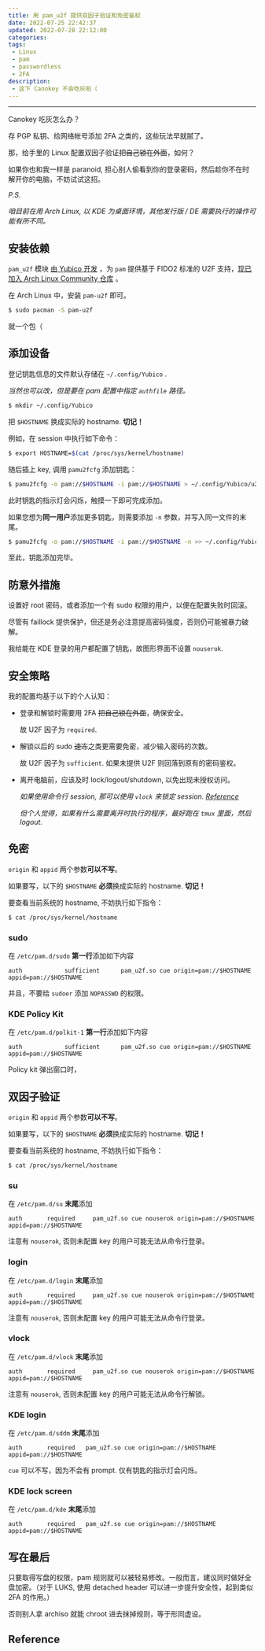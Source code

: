 ```yaml
---
title: 用 pam_u2f 提供双因子验证和免密鉴权
date: 2022-07-25 22:42:37
updated: 2022-07-28 22:12:00
categories:
tags:
 - Linux
 - pam
 - passwordless
 - 2FA
description:
 - 这下 Canokey 不会吃灰啦（
---
```


<!-- {% btn '/en/src/d',View English Version,,blue larger %} -->

---

Canokey 吃灰怎么办？

存 PGP 私钥、给网络帐号添加 2FA 之类的，这些玩法早就腻了。

那，给手里的 Linux 配置双因子验证~~把自己锁在外面~~，如何？

如果你也和我一样是 paranoid, 担心别人偷看到你的登录密码，然后趁你不在时解开你的电脑，不妨试试这招。

*P.S.*

*咱目前在用 Arch Linux, 以 KDE 为桌面环境，其他发行版 / DE 需要执行的操作可能有所不同。*



## 安装依赖

`pam_u2f` 模块 [由 Yubico 开发](https://developers.yubico.com/pam-u2f) ，为 `pam` 提供基于 FIDO2 标准的 U2F 支持，[现已加入 Arch Linux Community 仓库](https://archlinux.org/packages/community/x86_64/pam-u2f/) 。

在 Arch Linux 中，安装 `pam-u2f` 即可。

```bash
$ sudo pacman -S pam-u2f
```

就一个包（



## 添加设备

登记钥匙信息的文件默认存储在 `~/.config/Yubico` .

*当然也可以改，但是要在 pam 配置中指定 `authfile` 路径。*

```bash
$ mkdir ~/.config/Yubico 
```

把 `$HOSTNAME` 换成实际的 hostname. **切记！**

例如，在 session 中执行如下命令：

```bash
$ export HOSTNAME=$(cat /proc/sys/kernel/hostname)
```

随后插上 key, 调用 `pamu2fcfg` 添加钥匙：

```bash
$ pamu2fcfg -o pam://$HOSTNAME -i pam://$HOSTNAME > ~/.config/Yubico/u2f_keys
```

此时钥匙的指示灯会闪烁，触摸一下即可完成添加。

如果您想为**同一用户**添加更多钥匙，则需要添加 `-n` 参数，并写入同一文件的末尾。

```bash
$ pamu2fcfg -o pam://$HOSTNAME -i pam://$HOSTNAME -n >> ~/.config/Yubico/u2f_keys
```

至此，钥匙添加完毕。



## 防意外措施

设置好 root 密码，或者添加一个有 sudo 权限的用户，以便在配置失败时回滚。

尽管有 faillock 提供保护，但还是务必注意提高密码强度，否则仍可能被暴力破解。

我给能在 KDE 登录的用户都配置了钥匙，故图形界面不设置 `nouserok`. 



## 安全策略

我的配置均基于以下的个人认知：

- 登录和解锁时需要用 2FA ~~把自己锁在外面~~，确保安全。

  故 U2F 因子为 `required`.

- 解锁以后的 sudo ~~速冻~~之类更需要免密，减少输入密码的次数。

  故 U2F 因子为 `sufficient`. 如果未提供 U2F 则回落到原有的密码鉴权。

- 离开电脑前，应该及时 lock/logout/shutdown, 以免出现未授权访问。

  *如果使用命令行 session, 那可以使用 `vlock` 来锁定 session. [Reference](https://wiki.archlinux.org/title/Session_lock#Virtual_console)*

  *但个人觉得，如果有什么需要离开时执行的程序，最好跑在 `tmux` 里面，然后 logout.* 



## 免密 

`origin` 和 `appid` 两个参数**可以不写**。

如果要写，以下的 `$HOSTNAME` **必须**换成实际的 hostname. **切记！**

要查看当前系统的 hostname, 不妨执行如下指令：

```bash
$ cat /proc/sys/kernel/hostname
```



### sudo 

在 `/etc/pam.d/sudo` **第一行**添加如下内容

```
auth            sufficient      pam_u2f.so cue origin=pam://$HOSTNAME appid=pam://$HOSTNAME
```

并且，不要给 `sudoer` 添加 `NOPASSWD` 的权限。



### KDE Policy Kit

在 `/etc/pam.d/polkit-1` **第一行**添加如下内容

```
auth            sufficient      pam_u2f.so cue origin=pam://$HOSTNAME appid=pam://$HOSTNAME
```

Policy kit 弹出窗口时，



## 双因子验证

`origin` 和 `appid` 两个参数**可以不写**。

如果要写，以下的 `$HOSTNAME` **必须**换成实际的 hostname. **切记！**

要查看当前系统的 hostname, 不妨执行如下指令：

```bash
$ cat /proc/sys/kernel/hostname
```



### su

在 `/etc/pam.d/su` **末尾**添加

```
auth       required     pam_u2f.so cue nouserok origin=pam://$HOSTNAME appid=pam://$HOSTNAME
```

注意有 `nouserok`, 否则未配置 key 的用户可能无法从命令行登录。



### login

在 `/etc/pam.d/login` **末尾**添加

```
auth       required     pam_u2f.so cue nouserok origin=pam://$HOSTNAME appid=pam://$HOSTNAME
```

注意有 `nouserok`, 否则未配置 key 的用户可能无法从命令行登录。



### vlock

在 `/etc/pam.d/vlock` **末尾**添加

```
auth       required     pam_u2f.so cue nouserok origin=pam://$HOSTNAME appid=pam://$HOSTNAME
```

注意有 `nouserok`, 否则未配置 key 的用户可能无法从命令行解锁。



### KDE login

在 `/etc/pam.d/sddm` **末尾**添加

```
auth       required   pam_u2f.so cue origin=pam://$HOSTNAME appid=pam://$HOSTNAME
```

`cue` 可以不写，因为不会有 prompt. 仅有钥匙的指示灯会闪烁。



### KDE lock screen

在 `/etc/pam.d/kde` **末尾**添加

```
auth       required   pam_u2f.so cue origin=pam://$HOSTNAME appid=pam://$HOSTNAME
```



## 写在最后

只要取得写盘的权限，pam 规则就可以被轻易修改。一般而言，建议同时做好全盘加密。（对于 LUKS, 使用 detached header 可以进一步提升安全性，起到类似 2FA 的作用。）

否则别人拿 archiso 就能 chroot 进去抹掉规则，等于形同虚设。



## Reference

[^1]: https://wiki.archlinux.org/title/Universal_2nd_Factor#Authentication_for_Arch_Linux
[^2]: https://github.com/Zer0CoolX/Fedora-KDE-Yubikey-U2F-2FA-Logins-Guide
[^3]: https://webcache.googleusercontent.com/search?q=cache%3AX6Y0_n-k4WwJ%3Ahttps%3A%2F%2Fwww.reddit.com%2Fr%2Farchlinux%2Fcomments%2Ffoi5ig%2Fenabling_u2f_when_logging_in%2F&hl=en&gl=id&strip=0&vwsrc=0



